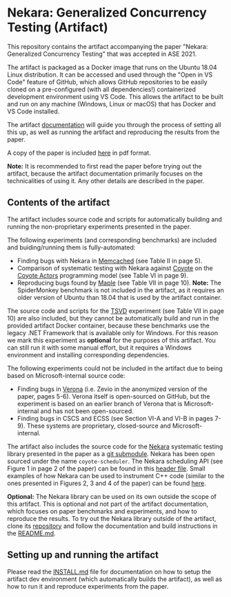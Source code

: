 # Nekara: Generalized Concurrency Testing (Artifact)

This repository contains the artifact accompanying the paper "Nekara: Generalized Concurrency
Testing" that was accepted in ASE 2021.

The artifact is packaged as a Docker image that runs on the Ubuntu 18.04 Linux distribution. It can
be accessed and used through the "Open in VS Code" feature of GitHub, which allows GitHub
repositories to be easily cloned on a pre-configured (with all dependencies!) containerized
development environment using VS Code. This allows the artifact to be built and run on any machine
(Windows, Linux or macOS) that has Docker and VS Code installed.

The artifact [documentation](INSTALL.md) will guide you through the process of setting all this up,
as well as running the artifact and reproducing the results from the paper.

A copy of the paper is included [here](paper.pdf) in pdf format.

**Note:** It is recommended to first read the paper before trying out the artifact, because the
artifact documentation primarily focuses on the technicalities of using it. Any other details are
described in the paper. 

## Contents of the artifact

The artifact includes source code and scripts for automatically building and running the
non-proprietary experiments presented in the paper.

The following experiments (and corresponding benchmarks) are included and buiding/running them is
fully-automated:
- Finding bugs with Nekara in [Memcached](https://github.com/memcached/memcached) (see Table II in
  page 5).
- Comparison of systematic testing with Nekara against [Coyote](https://github.com/microsoft/Coyote)
  on the [Coyote Actors](https://microsoft.github.io/coyote/#concepts/actors/overview/) programming
  model (see Table VI in page 9).
- Reproducing bugs found by [Maple](http://web.eecs.umich.edu/~nsatish/papers/OOPSLA-12-Maple.pdf)
  (see Table VII in page 10). **Note:** The SpiderMonkey benchmark is not included in the artifact,
  as it requires an older version of Ubuntu than 18.04 that is used by the artifact container.

The source code and scripts for the [TSVD](https://github.com/microsoft/TSVD) experiment (see Table
VII in page 10) are also included, but they cannot be automatically build and run in the provided
artifact Docker container, because these benchmarks use the legacy .NET Framework that is available
only for Windows. For this reason we mark this experiment as **optional** for the purposes of this
artifact. You can still run it with some manual effort, but it requires a Windows environment and
installing corresponding dependencies.

The following experiments could not be included in the artifact due to being based on
Microsoft-internal source code:
- Finding bugs in [Verona](https://github.com/microsoft/verona) (i.e. Zevio in the anonymized
  version of the paper, pages 5-6). Verona itself is open-sourced on GitHub, but the experiment is
  based on an earlier branch of Verona that is Microsoft-internal and has not been open-sourced.
- Finding bugs in CSCS and ECSS (see Section VI-A and VI-B in pages 7-9). These systems are
  proprietary, closed-source and Microsoft-internal.

The artifact also includes the source code for the
[Nekara](https://github.com/microsoft/coyote-scheduler) systematic testing library presented in the
paper as a [git submodule](Nekara). Nekara has been open sourced under the name `coyote-scheduler`.
The Nekara scheduling API (see Figure 1 in page 2 of the paper) can be found in this [header
file](https://github.com/microsoft/coyote-scheduler/blob/main/include/coyote/scheduler.h). Small
examples of how Nekara can be used to instrument C++ code (similar to the ones presented in Figures
2, 3 and 4 of the paper) can be found
[here](https://github.com/microsoft/coyote-scheduler/tree/main/test/integration).

**Optional:** The Nekara library can be used on its own outside the scope of this artifact. This is
optional and not part of the artifact documentation, which focuses on paper benchmarks and
experiments, and how to reproduce the results. To try out the Nekara library outside of the
artifact, clone its [repository](https://github.com/microsoft/coyote-scheduler) and follow the
documentation and build instructions in the
[README.md](https://github.com/microsoft/coyote-scheduler#readme).

## Setting up and running the artifact

Please read the [INSTALL.md](INSTALL.md) file for documentation on how to setup the artifact dev
environment (which automatically builds the artifact), as well as how to run it and reproduce
experiments from the paper.
